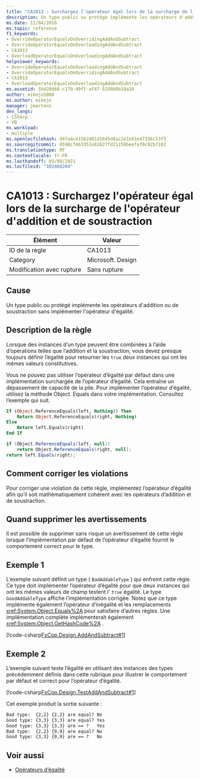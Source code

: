 ```yaml
---
title: "CA1013 : Surchargez l'opérateur égal lors de la surcharge de l'opérateur d'addition et de soustraction"
description: Un type public ou protégé implémente les opérateurs d'addition ou de soustraction sans implémenter l'opérateur d'égalité.
ms.date: 11/04/2016
ms.topic: reference
f1_keywords:
- OverrideOperatorEqualsOnOverridingAddAndSubtract
- OverrideOperatorEqualsOnOverloadingAddAndSubtract
- CA1013
- OverloadOperatorEqualsOnOverloadingAddAndSubtract
helpviewer_keywords:
- OverrideOperatorEqualsOnOverloadingAddAndSubtract
- OverrideOperatorEqualsOnOverridingAddAndSubtract
- CA1013
- OverloadOperatorEqualsOnOverloadingAddAndSubtract
ms.assetid: 5bd28d68-c179-49ff-af47-5250b8b18a10
author: mikejo5000
ms.author: mikejo
manager: jmartens
dev_langs:
- CSharp
- VB
ms.workload:
- multiple
ms.openlocfilehash: d4fa4ce1562481d16d5d8ac2e1b91e47336c53f5
ms.sourcegitcommit: 8590cf6b3351e82827fd21159beefef0c02bf162
ms.translationtype: MT
ms.contentlocale: fr-FR
ms.lasthandoff: 03/08/2021
ms.locfileid: "102468204"
---
```

# <a name="ca1013-overload-operator-equals-on-overloading-add-and-subtract"></a>CA1013 : Surchargez l'opérateur égal lors de la surcharge de l'opérateur d'addition et de soustraction

|Élément|Valeur|
|-|-|
|ID de la règle|CA1013|
|Category|Microsoft. Design|
|Modification avec rupture|Sans rupture|

## <a name="cause"></a>Cause
Un type public ou protégé implémente les opérateurs d'addition ou de soustraction sans implémenter l'opérateur d'égalité.

## <a name="rule-description"></a>Description de la règle
Lorsque des instances d’un type peuvent être combinées à l’aide d’opérations telles que l’addition et la soustraction, vous devez presque toujours définir l’égalité pour retourner les `true` deux instances qui ont les mêmes valeurs constitutives.

Vous ne pouvez pas utiliser l’opérateur d’égalité par défaut dans une implémentation surchargée de l’opérateur d’égalité. Cela entraîne un dépassement de capacité de la pile. Pour implémenter l’opérateur d’égalité, utilisez la méthode Object. Equals dans votre implémentation. Consultez l’exemple qui suit.

```vb
If (Object.ReferenceEquals(left, Nothing)) Then
    Return Object.ReferenceEquals(right, Nothing)
Else
    Return left.Equals(right)
End If
```

```csharp
if (Object.ReferenceEquals(left, null))
    return Object.ReferenceEquals(right, null);
return left.Equals(right);
```

## <a name="how-to-fix-violations"></a>Comment corriger les violations
Pour corriger une violation de cette règle, implémentez l’opérateur d’égalité afin qu’il soit mathématiquement cohérent avec les opérateurs d’addition et de soustraction.

## <a name="when-to-suppress-warnings"></a>Quand supprimer les avertissements
Il est possible de supprimer sans risque un avertissement de cette règle lorsque l’implémentation par défaut de l’opérateur d’égalité fournit le comportement correct pour le type.

## <a name="example-1"></a>Exemple 1
L’exemple suivant définit un type ( `BadAddableType` ) qui enfreint cette règle. Ce type doit implémenter l’opérateur d’égalité pour que deux instances qui ont les mêmes valeurs de champ testent l' `true` égalité. Le type `GoodAddableType` affiche l’implémentation corrigée. Notez que ce type implémente également l’opérateur d’inégalité et les remplacements <xref:System.Object.Equals%2A> pour satisfaire d’autres règles. Une implémentation complète implémenterait également <xref:System.Object.GetHashCode%2A> .

[!code-csharp[FxCop.Design.AddAndSubtract#1](../code-quality/codesnippet/CSharp/ca1013-overload-operator-equals-on-overloading-add-and-subtract_1.cs)]

## <a name="example-2"></a>Exemple 2
L’exemple suivant teste l’égalité en utilisant des instances des types précédemment définis dans cette rubrique pour illustrer le comportement par défaut et correct pour l’opérateur d’égalité.

[!code-csharp[FxCop.Design.TestAddAndSubtract#1](../code-quality/codesnippet/CSharp/ca1013-overload-operator-equals-on-overloading-add-and-subtract_2.cs)]

Cet exemple produit la sortie suivante :

```txt
Bad type:  {2,2} {2,2} are equal? No
Good type: {3,3} {3,3} are equal? Yes
Good type: {3,3} {3,3} are == ?   Yes
Bad type:  {2,2} {9,9} are equal? No
Good type: {3,3} {9,9} are == ?   No
```

## <a name="see-also"></a>Voir aussi

- [Opérateurs d’égalité](/dotnet/standard/design-guidelines/equality-operators)
